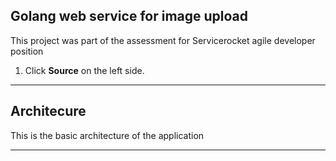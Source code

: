 ## Golang web service for image upload

This project was part of the assessment for Servicerocket agile developer position 

1. Click **Source** on the left side.


---

## Architecure

This is the basic architecture of the application



---